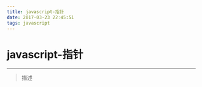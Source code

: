 ```yaml
---
title: javascript-指针
date: 2017-03-23 22:45:51
tags: javascript
---
```


# javascript-指针
***
>  
> 描述

<!--more-->